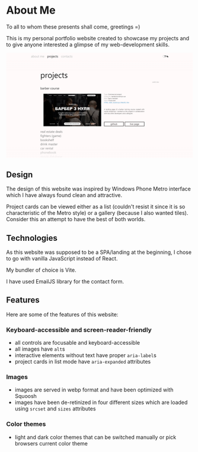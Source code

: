 # About Me

To all to whom these presents shall come, greetings =)

This is my personal portfolio website created to showcase my projects and to give anyone interested a glimpse of my web-development skills.

<picture>
  <source media="(prefers-color-scheme: light)" srcset="./src/images/readme/screenshot_light.png">

   <source media="(prefers-color-scheme: dark)" srcset="./src/images/readme/screenshot_dark.png">

  <img alt="A screenshot of my website's Projects page with the project gallery in its list presentation. The first project card is expanded, revealing the live page screenshot, project description and links to its GitHub page and live page." src="./src/images/readme/screenshot_light.png">
</picture>

## Design

The design of this website was inspired by Windows Phone Metro interface which I have always found clean and attractive.

Project cards can be viewed either as a list (couldn't resist it since it is so characteristic of the Metro style) or a gallery (because I also wanted tiles).
Consider this an attempt to have the best of both worlds.

## Technologies

As this website was supposed to be a SPA/landing at the beginning, I chose to go with vanilla JavaScript instead of React.

My bundler of choice is Vite.

I have used EmailJS library for the contact form.

## Features

Here are some of the features of this website:

### Keyboard-accessible and screen-reader-friendly

- all controls are focusable and keyboard-accessible
- all images have `alt`s
- interactive elements without text have proper `aria-label`s
- project cards in list mode have `aria-expanded` attributes

### Images

- images are served in webp format and have been optimized with Squoosh
- images have been de-retinized in four different sizes which are loaded using `srcset` and `sizes` attributes

### Color themes

- light and dark color themes that can be switched manually or pick browsers current color theme
